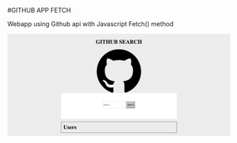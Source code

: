#GITHUB APP FETCH

Webapp using Github api with Javascript Fetch() method

<img src="https://github.com/jovihu10/js_fetch/blob/master/juniorFrontendTest/img/github_fetch.png">
